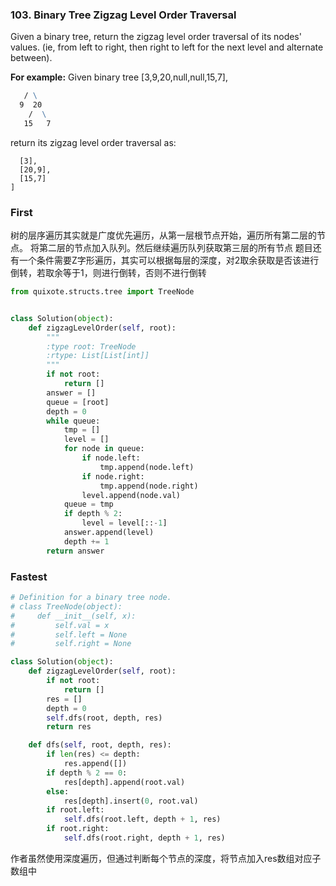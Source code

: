 ### 103. Binary Tree Zigzag Level Order Traversal

Given a binary tree, return the zigzag level order traversal of its nodes' values. (ie, from left to right, then right to left for the next level and alternate between).

**For example:**
Given binary tree [3,9,20,null,null,15,7],
```    3
   / \
  9  20
    /  \
   15   7
```
return its zigzag level order traversal as:

```[
  [3],
  [20,9],
  [15,7]
]
```


### First
树的层序遍历其实就是广度优先遍历，从第一层根节点开始，遍历所有第二层的节点。
将第二层的节点加入队列。然后继续遍历队列获取第三层的所有节点
题目还有一个条件需要Z字形遍历，其实可以根据每层的深度，对2取余获取是否该进行
倒转，若取余等于1，则进行倒转，否则不进行倒转

```python
from quixote.structs.tree import TreeNode


class Solution(object):
    def zigzagLevelOrder(self, root):
        """
        :type root: TreeNode
        :rtype: List[List[int]]
        """
        if not root:
            return []
        answer = []
        queue = [root]
        depth = 0
        while queue:
            tmp = []
            level = []
            for node in queue:
                if node.left:
                    tmp.append(node.left)
                if node.right:
                    tmp.append(node.right)
                level.append(node.val)
            queue = tmp
            if depth % 2:
                level = level[::-1]
            answer.append(level)
            depth += 1
        return answer
```

### Fastest
```python
# Definition for a binary tree node.
# class TreeNode(object):
#     def __init__(self, x):
#         self.val = x
#         self.left = None
#         self.right = None

class Solution(object):
    def zigzagLevelOrder(self, root):
        if not root:
            return []
        res = []
        depth = 0
        self.dfs(root, depth, res)
        return res

    def dfs(self, root, depth, res):
        if len(res) <= depth:
            res.append([])
        if depth % 2 == 0:
            res[depth].append(root.val)
        else:
            res[depth].insert(0, root.val)
        if root.left:
            self.dfs(root.left, depth + 1, res)
        if root.right:
            self.dfs(root.right, depth + 1, res)
```

作者虽然使用深度遍历，但通过判断每个节点的深度，将节点加入res数组对应子数组中
